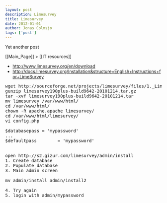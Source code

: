 ```yaml
---
layout: post
description: Limesurvey
title: Limesurvey
date: 2012-01-01
author: Jonas Colmsjo
tags: ['post']
---
```


Yet another post





[[Main_Page]] > [[IT resources]]

* http://www.limesurvey.org/en/download
* http://docs.limesurvey.org/Installation&structure=English+Instructions+for+LimeSurvey

<pre>
wget http://sourceforge.net/projects/limesurvey/files/1._LimeSurvey_stable/1.90%2B/limesurvey190plus-build9642-20101214.tar.gz/download
gunzip limesurvey190plus-build9642-20101214.tar.gz
tar -xvf limesurvey190plus-build9642-20101214.tar
mv limesurvey /var/www/html/
cd /var/www/html/
chown -R apache.apache limesurvey/
cd /var/www/html/limesurvey/
vi config.php

$databasepass = 'mypassword'
...
$defaultpass        = 'mypassword'


open http://s2.gizur.com/limesurvey/admin/install
1. Create database
2. Populate database
3. Main admin screen

mv admin/install admin/install2

4. Try again
5. login with admin/mypassword
</pre>
